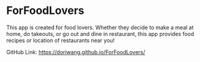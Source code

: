 # ForFoodLovers

This app is created for food lovers. Whether they decide to make a meal at home, do takeouts, or go out and dine in restaurant, this app provides food recipes or location of restaurants near you!

GitHub Link: https://doriwang.github.io/ForFoodLovers/
